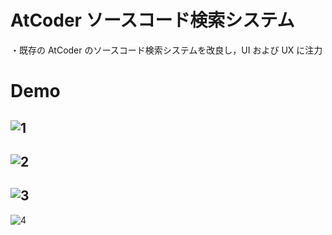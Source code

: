 # AtCoder ソースコード検索システム

・既存の AtCoder のソースコード検索システムを改良し，UI および UX に注力

# Demo

## ![1](https://user-images.githubusercontent.com/86059523/171788327-c607adbf-7e4e-4cc7-b2a9-0590e2c5208e.png)

## ![2](https://user-images.githubusercontent.com/86059523/171788331-7e162423-8192-44e8-9715-eaf24c4549b2.png)

## ![3](https://user-images.githubusercontent.com/86059523/171788354-2fbe7104-449f-4325-930e-680ae3184a39.png)

![4](https://user-images.githubusercontent.com/86059523/171788376-21e24e23-467c-48fb-bc4b-d1ca83aeb7fa.png)

